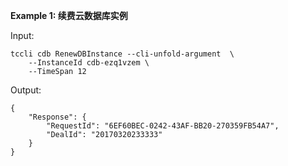 **Example 1: 续费云数据库实例**



Input: 

```
tccli cdb RenewDBInstance --cli-unfold-argument  \
    --InstanceId cdb-ezq1vzem \
    --TimeSpan 12
```

Output: 
```
{
    "Response": {
        "RequestId": "6EF60BEC-0242-43AF-BB20-270359FB54A7",
        "DealId": "20170320233333"
    }
}
```

